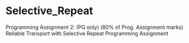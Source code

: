 # Selective_Repeat
Programming Assignment 2: (PG only) (80% of Prog. Assignment marks) Reliable Transport with Selective Repeat Programming Assignment
